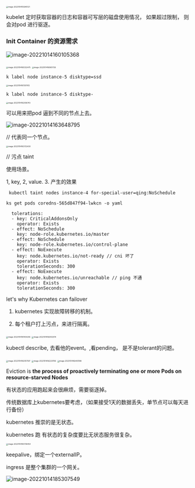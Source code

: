 <img src="/Users/kestrel/developer/nrookie.github.io/collections/k8s-related/etcd/image-20221014155945121.png" alt="image-20221014155945121" style="zoom:33%;" />



kubelet 定时获取容器的日志和容器可写层的磁盘使用情况， 如果超过限制， 则会对pod 进行驱逐。



### Init Container 的资源需求



![image-20221014160105368](/Users/kestrel/developer/nrookie.github.io/collections/k8s-related/etcd/image-20221014160105368.png)

<img src="/Users/kestrel/developer/nrookie.github.io/collections/k8s-related/etcd/image-20221014160332475.png" alt="image-20221014160332475" style="zoom:33%;" />



<img src="/Users/kestrel/developer/nrookie.github.io/collections/k8s-related/etcd/image-20221014160651726.png" alt="image-20221014160651726" style="zoom:33%;" />





``` shell
k label node instance-5 disktype=ssd
```





<img src="/Users/kestrel/developer/nrookie.github.io/collections/k8s-related/etcd/image-20221014161357812.png" alt="image-20221014161357812" style="zoom:33%;" />



``` shell
k label node instance-5 disktype-
```





<img src="/Users/kestrel/developer/nrookie.github.io/collections/k8s-related/etcd/image-20221014162936743.png" alt="image-20221014162936743" style="zoom:33%;" />



可以用来把pod 逼到不同的节点上去。



![image-20221014163648795](/Users/kestrel/developer/nrookie.github.io/collections/k8s-related/etcd/image-20221014163648795.png)  



// 代表同一个节点。





<img src="/Users/kestrel/developer/nrookie.github.io/collections/k8s-related/etcd/image-20221014163722430.png" alt="image-20221014163722430" style="zoom:33%;" />



// 污点 taint

使用场景。 



1, key, 2, value. 3. 产生的效果

``` shell
 kubectl taint nodes instance-4 for-special-user=qing:NoSchedule
```











``` shell
ks get pods coredns-565d847f94-lwkcn -o yaml
```

``` shell
  tolerations:
  - key: CriticalAddonsOnly
    operator: Exists
  - effect: NoSchedule
    key: node-role.kubernetes.io/master
  - effect: NoSchedule
    key: node-role.kubernetes.io/control-plane
  - effect: NoExecute
    key: node.kubernetes.io/not-ready // cni 坏了
    operator: Exists
    tolerationSeconds: 300
  - effect: NoExecute
    key: node.kubernetes.io/unreachable // ping 不通
    operator: Exists
    tolerationSeconds: 300
```

let's why Kubernetes can failover



1. kubernetes 实现故障转移的机制。

2. 每个租户打上污点，来进行隔离。



<img src="/Users/kestrel/developer/nrookie.github.io/collections/k8s-related/etcd/image-20221014181454206.png" alt="image-20221014181454206" style="zoom:33%;" />





<img src="/Users/kestrel/developer/nrookie.github.io/collections/k8s-related/etcd/image-20221014182002578.png" alt="image-20221014182002578" style="zoom:33%;" />



kubectl describe, 去看他的event。,看pending， 是不是tolerant的问题。





<img src="/Users/kestrel/developer/nrookie.github.io/collections/k8s-related/etcd/image-20221014182057597.png" alt="image-20221014182057597" style="zoom:33%;" />



<img src="/Users/kestrel/developer/nrookie.github.io/collections/k8s-related/etcd/image-20221014182220766.png" alt="image-20221014182220766" style="zoom:33%;" />



<img src="/Users/kestrel/developer/nrookie.github.io/collections/k8s-related/etcd/image-20221014182400188.png" alt="image-20221014182400188" style="zoom:33%;" />

Eviction is **the process of proactively terminating one or more Pods on resource-starved Nodes**





有状态的应用跑起来会很麻烦，需要驱逐掉。 

传统数据库上kubernetes要考虑，（如果接受1天的数据丢失，单节点可以每天进行备份）



kubernetes 推崇的是无状态。



kubernetes 跑 有状态的复杂度要比无状态服务很复杂。

<img src="/Users/kestrel/developer/nrookie.github.io/collections/k8s-related/etcd/image-20221014183738454.png" alt="image-20221014183738454" style="zoom:33%;" />

keepalive，绑定一个externalIP。





ingress 是整个集群的一个网关。

![image-20221014185307549](/Users/kestrel/developer/nrookie.github.io/collections/k8s-related/etcd/image-20221014185307549.png)